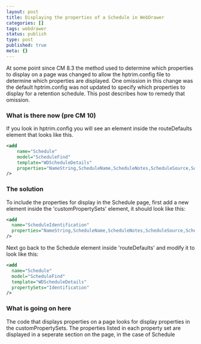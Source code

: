 ```yaml
---
layout: post
title: Displaying the properties of a Schedule in WebDrawer
categories: []
tags: webdrawer
status: publish
type: post
published: true
meta: {}
---
```


At some point since CM 8.3 the method used to determine which properties to display on a page was changed to allow the hptrim.config file to determine which properties are displayed. One omission in this change was the default hptrim.config was not updated to specify which properties to display for a retention schedule. This post describes how to remedy that omission.

### What is there now (pre CM 10)

If you look in hptrim.config you will see an element inside the routeDefaults element that looks like this.

```xml
<add
	name="Schedule"
	model="ScheduleFind"
	template="WDScheduleDetails"
	properties="NameString,ScheduleName,ScheduleNotes,ScheduleSource,ScheduleInUse,ScheduleIsAgencySpecific,ScheduleTriggerIsForDestroy,ScheduleActiveFrom,ScheduleActiveTo,ScheduleActiveDescription"
/>
```

### The solution

To include the properties for display in the Schedule page, first add a new element inside the 'customPropertySets' element, it should look like this:

```xml
<add
  name="ScheduleIdentification"
  properties="NameString,ScheduleName,ScheduleNotes,ScheduleSource,ScheduleInUse,ScheduleIsAgencySpecific,ScheduleTriggerIsForDestroy,ScheduleActiveFrom,ScheduleActiveTo,ScheduleActiveDescription"
/>
```

Next go back to the Schedule element inside 'routeDefaults' and modify it to look like this:

```xml
<add
  name="Schedule"
  model="ScheduleFind"
  template="WDScheduleDetails"
  propertySets="Identification"
/>
```

### What is going on here

The code that displays properties on a page looks for display properties in the customPropertySets. The properties listed in each property set are displayed in a seperate section on the page, in the case of Schedule
